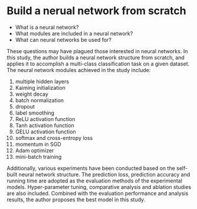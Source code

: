 # Build a nerual network from scratch

- What is a neural network?
- What modules are included in a neural network?
- What can neural networks be used for?

These questions may have plagued those interested in neural networks. In this study, the author builds a neural network structure from scratch, and applies it to accomplish a multi-class classification task on a given dataset. The neural network modules achieved in the study include: 
1. multiple hidden layers
2. Kaiming initialization
3. weight decay
4. batch normalization
5. dropout
6. label smoothing
7. ReLU activation function
8. Tanh activation function
9. GELU activation function
10. softmax and cross-entropy loss
11. momentum in SGD
12. Adam optimizer
13. mini-batch training

Additionally, various experiments have been conducted based on the self-built neural network structure. The prediction loss, prediction accuracy and running time are adopted as the evaluation methods of the experimental models. Hyper-parameter tuning, comparative analysis and ablation studies are also included. Combined with the evaluation performance and analysis results, the author proposes the best model in this study.
